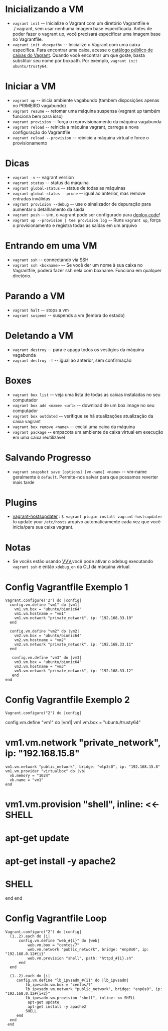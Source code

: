 # Inicializando a VM
- `vagrant init`           -- Inicialize o Vagrant com um diretório Vagrantfile e ./.vagrant, sem usar nenhuma imagem base especificada. Antes de poder fazer o vagrant up, você precisará especificar uma imagem base no Vagrantfile.
- `vagrant init <boxpath>` -- Inicialize o Vagrant com uma caixa específica. Para encontrar uma caixa, acesse o [catálogo público de caixas do Vagrant](https://app.vagrantup.com/boxes/search). Quando você encontrar um que goste, basta substituir seu nome por boxpath. Por exemplo, `vagrant init ubuntu/trusty64`.


# Iniciar a VM
- `vagrant up`                  -- inicia ambiente vagabundo (também disposições apenas no PRIMEIRO vagabundo)
- `vagrant resume`              -- retomar uma máquina suspensa (vagrant up também funciona bem para isso)
- `vagrant provision`           -- força o reprovisionamento da máquina vagabunda
- `vagrant reload`              -- reinicia a máquina vagrant, carrega a nova configuração do Vagrantfile
- `vagrant reload --provision`  -- reinicie a máquina virtual e force o provisionamento

# Dicas
- `vagrant -v`                    -- vagrant version
- `vagrant status`                -- status da máquina
- `vagrant global-status`         -- status de todas as máquinas
- `vagrant global-status --prune` -- igual ao anterior, mas remove entradas inválidas
- `vagrant provision --debug`     -- use o sinalizador de depuração para aumentar o detalhamento da saída
- `vagrant push`                  -- sim, o vagrant pode ser configurado para [deploy code](http://docs.vagrantup.com/v2/push/index.html)!
- `vagrant up --provision | tee provision.log`  -- Runs `vagrant up`, força o provisionamento e registra todas as saídas em um arquivo

# Entrando em uma VM 
- `vagrant ssh`           -- connectando via SSH
- `vagrant ssh <boxname>` -- Se você der um nome à sua caixa no Vagrantfile, poderá fazer ssh nela com boxname. Funciona em qualquer diretório.

# Parando a VM
- `vagrant halt`        -- stops a vm
- `vagrant suspend`     -- suspends a vm (lembra do estado)

# Deletando a VM
- `vagrant destroy`     -- para e apaga todos os vestígios da máquina vagabunda
- `vagrant destroy -f`   -- igual ao anterior, sem confirmação

# Boxes
- `vagrant box list`              -- veja uma lista de todas as caixas instaladas no seu computador
- `vagrant box add <name> <url>`  -- download de um box image no seu computador
- `vagrant box outdated`          -- verifique se há atualizações atualização da caixa vagrant
- `vagrant box remove <name>`   -- exclui uma caixa da máquina
- `vagrant package`               -- empacota um ambiente de caixa virtual em execução em uma caixa reutilizável

# Salvando Progresso
- `vagrant snapshot save [options] [vm-name] <name>` -- vm-name geralmente é `default`. Permite-nos salvar para que possamos reverter mais tarde

# Plugins
- [vagrant-hostsupdater](https://github.com/cogitatio/vagrant-hostsupdater) : `$ vagrant plugin install vagrant-hostsupdater` to update your `/etc/hosts` arquivo automaticamente cada vez que você inicia/para sua caixa vagrant.

# Notas
- Se vocês estão usando [VVV](https://github.com/varying-vagrant-vagrants/vvv/),você pode ativar o xdebug executando `vagrant ssh` e então `xdebug_on` da CLI da máquina virtual.

# Config Vagrantfile Exemplo 1 

    Vagrant.configure('2') do |config|
      config.vm.define "vm1" do |vm1|
        vm1.vm.box = "ubuntu/bionic64"
        vm1.vm.hostname = "vm1"
        vm1.vm.network "private_network", ip: "192.168.33.10"
      end

      config.vm.define "vm2" do |vm2|
        vm2.vm.box = "ubuntu/bionic64"
        vm2.vm.hostname = "vm2"
        vm2.vm.network "private_network", ip: "192.168.33.11"
      end
      
       config.vm.define "vm3" do |vm3|
        vm3.vm.box = "ubuntu/bionic64"
        vm3.vm.hostname = "vm3"
        vm3.vm.network "private_network", ip: "192.168.33.12"
       end
    end

# Config Vagrantfile Exemplo 2 

    Vagrant.configure("2") do |config|
  config.vm.define "vm1" do |vm1|
    vm1.vm.box = "ubuntu/trusty64"
#    vm1.vm.network "private_network", ip: "192.168.15.8"
    vm1.vm.network "public_network", bridge: "wlp3s0", ip: "192.168.15.8"
    vm1.vm.provider "virtualbox" do |vb|
      vb.memory = "1024"
      vb.name = "vm1"
    end
#  vm1.vm.provision "shell", inline: <<-SHELL
#      apt-get update
#      apt-get install -y apache2
#    SHELL
  end
end

# Config Vagrantfile Loop

    Vagrant.configure("2") do |config|
      (1..2).each do |i|
          config.vm.define "web_#{i}" do |web|
              web.vm.box = "centos/7"
              web.vm.network "public_network", bridge: "enp8s0", ip: "192.168.0.12#{i}"
              web.vm.provision "shell", path: "httpd_#{i}.sh"
          end
      end
  
      (1..2).each do |i|
         config.vm.define "lb_ipvsadm_#{i}" do |lb_ipvsadm|
             lb_ipvsadm.vm.box = "centos/7"
             lb_ipvsadm.vm.network "public_network", bridge: "enp8s0", ip: "192.168.0.12#{i+2}"
             lb_ipvsadm.vm.provision "shell", inline: <<-SHELL
              apt-get update
              apt-get install -y apache2
             SHELL
         end
      end
     end
